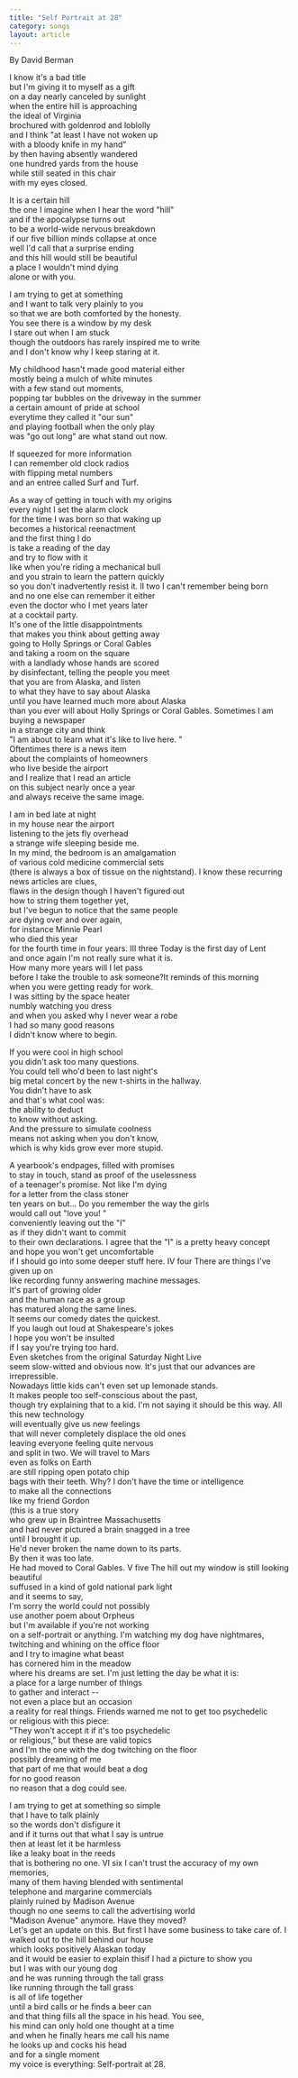 ```yaml
---
title: "Self Portrait at 28"
category: songs
layout: article
---
```


By David Berman

I know it's a bad title  
but I'm giving it to myself as a gift  
on a day nearly canceled by sunlight  
when the entire hill is approaching  
the ideal of Virginia  
brochured with goldenrod and loblolly  
and I think "at least I have not woken up  
with a bloody knife in my hand"  
by then having absently wandered  
one hundred yards from the house  
while still seated in this chair  
with my eyes closed.

It is a certain hill  
the one I imagine when I hear the word "hill"  
and if the apocalypse turns out  
to be a world-wide nervous breakdown  
if our five billion minds collapse at once  
well I'd call that a surprise ending  
and this hill would still be beautiful  
a place I wouldn't mind dying  
alone or with you.

I am trying to get at something  
and I want to talk very plainly to you  
so that we are both comforted by the honesty.  
You see there is a window by my desk  
I stare out when I am stuck  
though the outdoors has rarely inspired me to write  
and I don't know why I keep staring at it.

My childhood hasn't made good material either  
mostly being a mulch of white minutes  
with a few stand out moments,  
popping tar bubbles on the driveway in the summer  
a certain amount of pride at school  
everytime they called it "our sun"  
and playing football when the only play  
was "go out long" are what stand out now.

If squeezed for more information  
I can remember old clock radios  
with flipping metal numbers  
and an entree called Surf and Turf.

As a way of getting in touch with my origins  
every night I set the alarm clock  
for the time I was born so that waking up  
becomes a historical reenactment  
and the first thing I do  
is take a reading of the day  
and try to flow with it  
like when you're riding a mechanical bull  
and you strain to learn the pattern quickly  
so you don't inadvertently resist it. II two I can't remember being born  
and no one else can remember it either  
even the doctor who I met years later  
at a cocktail party.  
It's one of the little disappointments  
that makes you think about getting away  
going to Holly Springs or Coral Gables  
and taking a room on the square  
with a landlady whose hands are scored  
by disinfectant, telling the people you meet  
that you are from Alaska, and listen  
to what they have to say about Alaska  
until you have learned much more about Alaska  
than you ever will about Holly Springs or Coral Gables. Sometimes I am buying a newspaper  
in a strange city and think  
"I am about to learn what it's like to live here. "  
Oftentimes there is a news item  
about the complaints of homeowners  
who live beside the airport  
and I realize that I read an article  
on this subject nearly once a year  
and always receive the same image.

I am in bed late at night  
in my house near the airport  
listening to the jets fly overhead  
a strange wife sleeping beside me.  
In my mind, the bedroom is an amalgamation  
of various cold medicine commercial sets  
(there is always a box of tissue on the nightstand). I know these recurring news articles are clues,  
flaws in the design though I haven't figured out  
how to string them together yet,  
but I've begun to notice that the same people  
are dying over and over again,  
for instance Minnie Pearl  
who died this year  
for the fourth time in four years. III three Today is the first day of Lent  
and once again I'm not really sure what it is.  
How many more years will I let pass  
before I take the trouble to ask someone?It reminds of this morning  
when you were getting ready for work.  
I was sitting by the space heater  
numbly watching you dress  
and when you asked why I never wear a robe  
I had so many good reasons  
I didn't know where to begin.

If you were cool in high school  
you didn't ask too many questions.  
You could tell who'd been to last night's  
big metal concert by the new t-shirts in the hallway.  
You didn't have to ask  
and that's what cool was:  
the ability to deduct  
to know without asking.  
And the pressure to simulate coolness  
means not asking when you don't know,  
which is why kids grow ever more stupid.

A yearbook's endpages, filled with promises  
to stay in touch, stand as proof of the uselessness  
of a teenager's promise. Not like I'm dying  
for a letter from the class stoner  
ten years on but... Do you remember the way the girls  
would call out "love you! "  
conveniently leaving out the "I"  
as if they didn't want to commit  
to their own declarations. I agree that the "I" is a pretty heavy concept  
and hope you won't get uncomfortable  
if I should go into some deeper stuff here. IV four There are things I've given up on  
like recording funny answering machine messages.  
It's part of growing older  
and the human race as a group  
has matured along the same lines.  
It seems our comedy dates the quickest.  
If you laugh out loud at Shakespeare's jokes  
I hope you won't be insulted   
if I say you're trying too hard.  
Even sketches from the original Saturday Night Live  
seem slow-witted and obvious now. It's just that our advances are irrepressible.  
Nowadays little kids can't even set up lemonade stands.  
It makes people too self-conscious about the past,  
though try explaining that to a kid. I'm not saying it should be this way. All this new technology  
will eventually give us new feelings  
that will never completely displace the old ones  
leaving everyone feeling quite nervous  
and split in two. We will travel to Mars  
even as folks on Earth  
are still ripping open potato chip  
bags with their teeth. Why? I don't have the time or intelligence  
to make all the connections  
like my friend Gordon  
(this is a true story  
who grew up in Braintree Massachusetts  
and had never pictured a brain snagged in a tree  
until I brought it up.  
He'd never broken the name down to its parts.  
By then it was too late.  
He had moved to Coral Gables. V five The hill out my window is still looking beautiful  
suffused in a kind of gold national park light  
and it seems to say,  
I'm sorry the world could not possibly  
use another poem about Orpheus  
but I'm available if you're not working  
on a self-portrait or anything. I'm watching my dog have nightmares,  
twitching and whining on the office floor  
and I try to imagine what beast  
has cornered him in the meadow  
where his dreams are set. I'm just letting the day be what it is:  
a place for a large number of things  
to gather and interact --  
not even a place but an occasion  
a reality for real things. Friends warned me not to get too psychedelic  
or religious with this piece:  
"They won't accept it if it's too psychedelic  
or religious," but these are valid topics  
and I'm the one with the dog twitching on the floor  
possibly dreaming of me  
that part of me that would beat a dog  
for no good reason  
no reason that a dog could see.

I am trying to get at something so simple  
that I have to talk plainly  
so the words don't disfigure it  
and if it turns out that what I say is untrue  
then at least let it be harmless  
like a leaky boat in the reeds  
that is bothering no one. VI six I can't trust the accuracy of my own memories,  
many of them having blended with sentimental  
telephone and margarine commercials  
plainly ruined by Madison Avenue  
though no one seems to call the advertising world  
"Madison Avenue" anymore. Have they moved?  
Let's get an update on this. But first I have some business to take care of. I walked out to the hill behind our house  
which looks positively Alaskan today  
and it would be easier to explain thisif I had a picture to show you  
but I was with our young dog  
and he was running through the tall grass  
like running through the tall grass  
is all of life together  
until a bird calls or he finds a beer can  
and that thing fills all the space in his head. You see,  
his mind can only hold one thought at a time  
and when he finally hears me call his name  
he looks up and cocks his head  
and for a single moment  
my voice is everything: Self-portrait at 28.
